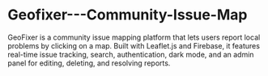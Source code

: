 # Geofixer---Community-Issue-Map
GeoFixer is a community issue mapping platform that lets users report local problems by clicking on a map. Built with Leaflet.js and Firebase, it features real-time issue tracking, search, authentication, dark mode, and an admin panel for editing, deleting, and resolving reports.
